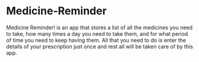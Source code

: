# Medicine-Reminder
Medicine Reminder! is an app that stores a list of all the medicines you need to take, how many times a day you need to take them, and for what period of time you need to keep having them. All that you need to do is enter the details of your prescription just once and rest all will be taken care of by this app.
